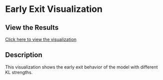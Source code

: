 # Early Exit Visualization

## View the Results
[Click here to view the visualization](https://htmlpreview.github.io/?https://github.com/MeridianResearch/externalization/blob/karthik/tests/early_exit_teacher/unfrozen_teacher_output.html)

## Description
This visualization shows the early exit behavior of the model with different KL strengths.